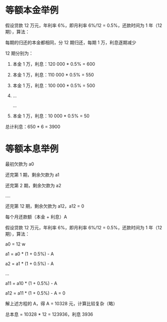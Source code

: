 # 等额本金举例

假设贷款 12 万元，年利率 6%，即月利率 6%/12 = 0.5%，还款时间为 1 年（12 期），算法：

每期的归还的本金都相同，分 12 期归还，每期 1 万，利息逐期减少

12 期分别为：

1. 本金 1 万，利息：120 000 * 0.5% = 600

2. 本金 1 万，利息：110 000 * 0.5% = 550

3. 本金 1 万，利息：100 000 * 0.5% = 500

4. ...

   ...

12. 本金 1 万，利息：10 000 * 0.5% = 50

总计利息：650 * 6  = 3900





# 等额本息举例

最初欠款为 a0 

还完第 1 期，剩余欠款为 a1

还完第 2 期，剩余欠款为 a2

....

还完第 12 期，剩余欠款为 a12，a12 = 0

每个月还款额（本金 + 利息）A



假设贷款 12 万元，年利率 6%，即月利率 6%/12 = 0.5%，还款时间为 1 年（12 期），算法：

a0 = 12 w

a1 = a0 * (1 + 0.5%) - A

a2 = a1 * (1 + 0.5%) - A

...

a11 = a10 * (1 + 0.5%) - A

a12 = a11 * (1 + 0.5%) - A = 0

解上述方程的 A，得 A = 10328 元，计算比较复杂（略）

总本息 = 10328 * 12 = 123936，利息 3936